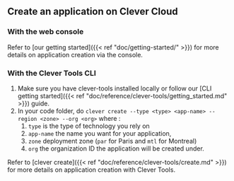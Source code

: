## Create an application on Clever Cloud

### With the web console

Refer to [our getting started]({{< ref "doc/getting-started/" >}}) for more details on application creation via the console.

### With the Clever Tools CLI

1. Make sure you have clever-tools installed locally or follow our [CLI getting started]({{< ref "doc/reference/clever-tools/getting_started.md" >}}) guide.
2. In your code folder, do `clever create --type <type> <app-name> --region <zone> --org <org>` where :
   1. `type` is the type of technology you rely on
   2. `app-name` the name you want for your application,
   3. `zone` deployment zone (`par` for Paris and `mtl` for Montreal)
   4. `org` the organization ID the application will be created under.

Refer to [clever create]({{< ref "doc/reference/clever-tools/create.md" >}}) for more details on application creation with Clever Tools.
